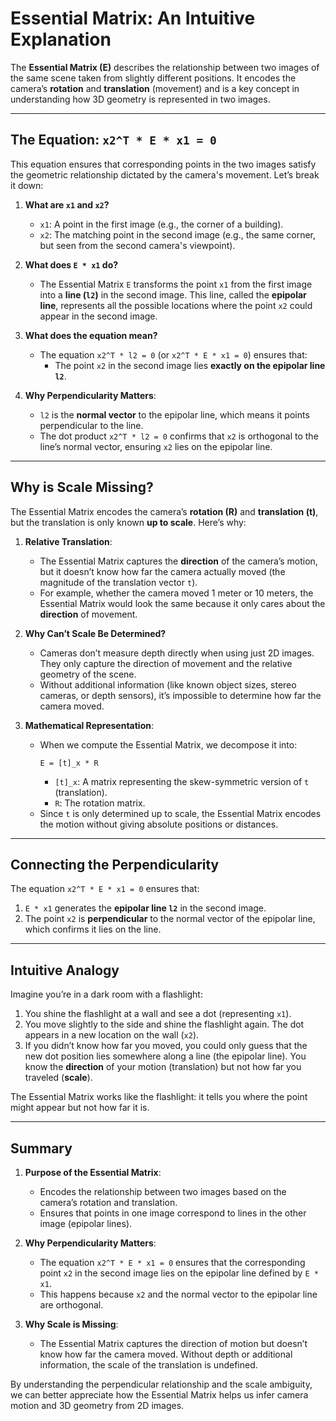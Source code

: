 # **Essential Matrix: An Intuitive Explanation**

The **Essential Matrix (E)** describes the relationship between two images of the same scene taken from slightly different positions. It encodes the camera’s **rotation** and **translation** (movement) and is a key concept in understanding how 3D geometry is represented in two images.

---

## **The Equation: `x2^T * E * x1 = 0`**

This equation ensures that corresponding points in the two images satisfy the geometric relationship dictated by the camera's movement. Let’s break it down:

1. **What are `x1` and `x2`?**
   - `x1`: A point in the first image (e.g., the corner of a building).
   - `x2`: The matching point in the second image (e.g., the same corner, but seen from the second camera's viewpoint).

2. **What does `E * x1` do?**
   - The Essential Matrix `E` transforms the point `x1` from the first image into a **line (`l2`)** in the second image. This line, called the **epipolar line**, represents all the possible locations where the point `x2` could appear in the second image.

3. **What does the equation mean?**
   - The equation `x2^T * l2 = 0` (or `x2^T * E * x1 = 0`) ensures that:
     - The point `x2` in the second image lies **exactly on the epipolar line `l2`**.

4. **Why Perpendicularity Matters**:
   - `l2` is the **normal vector** to the epipolar line, which means it points perpendicular to the line.
   - The dot product `x2^T * l2 = 0` confirms that `x2` is orthogonal to the line’s normal vector, ensuring `x2` lies on the epipolar line.

---

## **Why is Scale Missing?**

The Essential Matrix encodes the camera’s **rotation (R)** and **translation (t)**, but the translation is only known **up to scale**. Here’s why:

1. **Relative Translation**:
   - The Essential Matrix captures the **direction** of the camera’s motion, but it doesn’t know how far the camera actually moved (the magnitude of the translation vector `t`).
   - For example, whether the camera moved 1 meter or 10 meters, the Essential Matrix would look the same because it only cares about the **direction** of movement.

2. **Why Can’t Scale Be Determined?**
   - Cameras don’t measure depth directly when using just 2D images. They only capture the direction of movement and the relative geometry of the scene.
   - Without additional information (like known object sizes, stereo cameras, or depth sensors), it’s impossible to determine how far the camera moved.

3. **Mathematical Representation**:
   - When we compute the Essential Matrix, we decompose it into:
     ```
     E = [t]_x * R
     ```
     - `[t]_x`: A matrix representing the skew-symmetric version of `t` (translation).
     - `R`: The rotation matrix.
   - Since `t` is only determined up to scale, the Essential Matrix encodes the motion without giving absolute positions or distances.

---

## **Connecting the Perpendicularity**

The equation `x2^T * E * x1 = 0` ensures that:
1. `E * x1` generates the **epipolar line `l2`** in the second image.
2. The point `x2` is **perpendicular** to the normal vector of the epipolar line, which confirms it lies on the line.

---

## **Intuitive Analogy**

Imagine you’re in a dark room with a flashlight:
1. You shine the flashlight at a wall and see a dot (representing `x1`).
2. You move slightly to the side and shine the flashlight again. The dot appears in a new location on the wall (`x2`).
3. If you didn’t know how far you moved, you could only guess that the new dot position lies somewhere along a line (the epipolar line). You know the **direction** of your motion (translation) but not how far you traveled (**scale**).

The Essential Matrix works like the flashlight: it tells you where the point might appear but not how far it is.

---

## **Summary**

1. **Purpose of the Essential Matrix**:
   - Encodes the relationship between two images based on the camera’s rotation and translation.
   - Ensures that points in one image correspond to lines in the other image (epipolar lines).

2. **Why Perpendicularity Matters**:
   - The equation `x2^T * E * x1 = 0` ensures that the corresponding point `x2` in the second image lies on the epipolar line defined by `E * x1`.
   - This happens because `x2` and the normal vector to the epipolar line are orthogonal.

3. **Why Scale is Missing**:
   - The Essential Matrix captures the direction of motion but doesn’t know how far the camera moved. Without depth or additional information, the scale of the translation is undefined.

By understanding the perpendicular relationship and the scale ambiguity, we can better appreciate how the Essential Matrix helps us infer camera motion and 3D geometry from 2D images.
